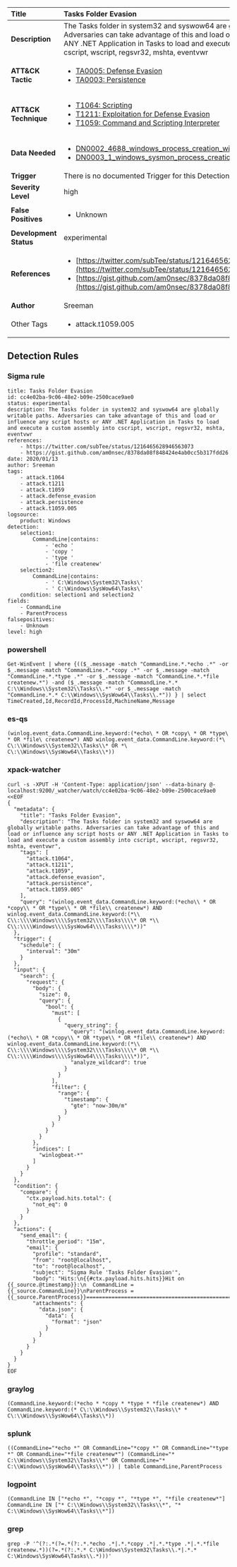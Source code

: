 | Title                    | Tasks Folder Evasion       |
|:-------------------------|:------------------|
| **Description**          | The Tasks folder in system32 and syswow64 are globally writable paths. Adversaries can take advantage of this and load or influence any script hosts or ANY .NET Application in Tasks to load and execute a custom assembly into cscript, wscript, regsvr32, mshta, eventvwr |
| **ATT&amp;CK Tactic**    |  <ul><li>[TA0005: Defense Evasion](https://attack.mitre.org/tactics/TA0005)</li><li>[TA0003: Persistence](https://attack.mitre.org/tactics/TA0003)</li></ul>  |
| **ATT&amp;CK Technique** | <ul><li>[T1064: Scripting](https://attack.mitre.org/techniques/T1064)</li><li>[T1211: Exploitation for Defense Evasion](https://attack.mitre.org/techniques/T1211)</li><li>[T1059: Command and Scripting Interpreter](https://attack.mitre.org/techniques/T1059)</li></ul>  |
| **Data Needed**          | <ul><li>[DN0002_4688_windows_process_creation_with_commandline](../Data_Needed/DN0002_4688_windows_process_creation_with_commandline.md)</li><li>[DN0003_1_windows_sysmon_process_creation](../Data_Needed/DN0003_1_windows_sysmon_process_creation.md)</li></ul>  |
| **Trigger**              |  There is no documented Trigger for this Detection Rule yet  |
| **Severity Level**       | high |
| **False Positives**      | <ul><li>Unknown</li></ul>  |
| **Development Status**   | experimental |
| **References**           | <ul><li>[https://twitter.com/subTee/status/1216465628946563073](https://twitter.com/subTee/status/1216465628946563073)</li><li>[https://gist.github.com/am0nsec/8378da08f848424e4ab0cc5b317fdd26](https://gist.github.com/am0nsec/8378da08f848424e4ab0cc5b317fdd26)</li></ul>  |
| **Author**               | Sreeman |
| Other Tags           | <ul><li>attack.t1059.005</li></ul> | 

## Detection Rules

### Sigma rule

```
title: Tasks Folder Evasion
id: cc4e02ba-9c06-48e2-b09e-2500cace9ae0
status: experimental
description: The Tasks folder in system32 and syswow64 are globally writable paths. Adversaries can take advantage of this and load or influence any script hosts or ANY .NET Application in Tasks to load and execute a custom assembly into cscript, wscript, regsvr32, mshta, eventvwr
references:
    - https://twitter.com/subTee/status/1216465628946563073
    - https://gist.github.com/am0nsec/8378da08f848424e4ab0cc5b317fdd26
date: 2020/01/13
author: Sreeman
tags:
    - attack.t1064
    - attack.t1211
    - attack.t1059
    - attack.defense_evasion
    - attack.persistence
    - attack.t1059.005
logsource:
    product: Windows
detection:
    selection1:
        CommandLine|contains:
            - 'echo '
            - 'copy '
            - 'type '
            - 'file createnew'
    selection2:
        CommandLine|contains:
            - ' C:\Windows\System32\Tasks\'
            - ' C:\Windows\SysWow64\Tasks\'
    condition: selection1 and selection2
fields:
    - CommandLine
    - ParentProcess
falsepositives:
    - Unknown
level: high

```





### powershell
    
```
Get-WinEvent | where {(($_.message -match "CommandLine.*.*echo .*" -or $_.message -match "CommandLine.*.*copy .*" -or $_.message -match "CommandLine.*.*type .*" -or $_.message -match "CommandLine.*.*file createnew.*") -and ($_.message -match "CommandLine.*.* C:\\Windows\\System32\\Tasks\\.*" -or $_.message -match "CommandLine.*.* C:\\Windows\\SysWow64\\Tasks\\.*")) } | select TimeCreated,Id,RecordId,ProcessId,MachineName,Message
```


### es-qs
    
```
(winlog.event_data.CommandLine.keyword:(*echo\ * OR *copy\ * OR *type\ * OR *file\ createnew*) AND winlog.event_data.CommandLine.keyword:(*\ C\:\\Windows\\System32\\Tasks\\* OR *\ C\:\\Windows\\SysWow64\\Tasks\\*))
```


### xpack-watcher
    
```
curl -s -XPUT -H 'Content-Type: application/json' --data-binary @- localhost:9200/_watcher/watch/cc4e02ba-9c06-48e2-b09e-2500cace9ae0 <<EOF
{
  "metadata": {
    "title": "Tasks Folder Evasion",
    "description": "The Tasks folder in system32 and syswow64 are globally writable paths. Adversaries can take advantage of this and load or influence any script hosts or ANY .NET Application in Tasks to load and execute a custom assembly into cscript, wscript, regsvr32, mshta, eventvwr",
    "tags": [
      "attack.t1064",
      "attack.t1211",
      "attack.t1059",
      "attack.defense_evasion",
      "attack.persistence",
      "attack.t1059.005"
    ],
    "query": "(winlog.event_data.CommandLine.keyword:(*echo\\ * OR *copy\\ * OR *type\\ * OR *file\\ createnew*) AND winlog.event_data.CommandLine.keyword:(*\\ C\\:\\\\Windows\\\\System32\\\\Tasks\\\\* OR *\\ C\\:\\\\Windows\\\\SysWow64\\\\Tasks\\\\*))"
  },
  "trigger": {
    "schedule": {
      "interval": "30m"
    }
  },
  "input": {
    "search": {
      "request": {
        "body": {
          "size": 0,
          "query": {
            "bool": {
              "must": [
                {
                  "query_string": {
                    "query": "(winlog.event_data.CommandLine.keyword:(*echo\\ * OR *copy\\ * OR *type\\ * OR *file\\ createnew*) AND winlog.event_data.CommandLine.keyword:(*\\ C\\:\\\\Windows\\\\System32\\\\Tasks\\\\* OR *\\ C\\:\\\\Windows\\\\SysWow64\\\\Tasks\\\\*))",
                    "analyze_wildcard": true
                  }
                }
              ],
              "filter": {
                "range": {
                  "timestamp": {
                    "gte": "now-30m/m"
                  }
                }
              }
            }
          }
        },
        "indices": [
          "winlogbeat-*"
        ]
      }
    }
  },
  "condition": {
    "compare": {
      "ctx.payload.hits.total": {
        "not_eq": 0
      }
    }
  },
  "actions": {
    "send_email": {
      "throttle_period": "15m",
      "email": {
        "profile": "standard",
        "from": "root@localhost",
        "to": "root@localhost",
        "subject": "Sigma Rule 'Tasks Folder Evasion'",
        "body": "Hits:\n{{#ctx.payload.hits.hits}}Hit on {{_source.@timestamp}}:\n  CommandLine = {{_source.CommandLine}}\nParentProcess = {{_source.ParentProcess}}================================================================================\n{{/ctx.payload.hits.hits}}",
        "attachments": {
          "data.json": {
            "data": {
              "format": "json"
            }
          }
        }
      }
    }
  }
}
EOF

```


### graylog
    
```
(CommandLine.keyword:(*echo * *copy * *type * *file createnew*) AND CommandLine.keyword:(* C\:\\Windows\\System32\\Tasks\\* * C\:\\Windows\\SysWow64\\Tasks\\*))
```


### splunk
    
```
((CommandLine="*echo *" OR CommandLine="*copy *" OR CommandLine="*type *" OR CommandLine="*file createnew*") (CommandLine="* C:\\Windows\\System32\\Tasks\\*" OR CommandLine="* C:\\Windows\\SysWow64\\Tasks\\*")) | table CommandLine,ParentProcess
```


### logpoint
    
```
(CommandLine IN ["*echo *", "*copy *", "*type *", "*file createnew*"] CommandLine IN ["* C:\\Windows\\System32\\Tasks\\*", "* C:\\Windows\\SysWow64\\Tasks\\*"])
```


### grep
    
```
grep -P '^(?:.*(?=.*(?:.*.*echo .*|.*.*copy .*|.*.*type .*|.*.*file createnew.*))(?=.*(?:.*.* C:\Windows\System32\Tasks\\.*|.*.* C:\Windows\SysWow64\Tasks\\.*)))'
```



